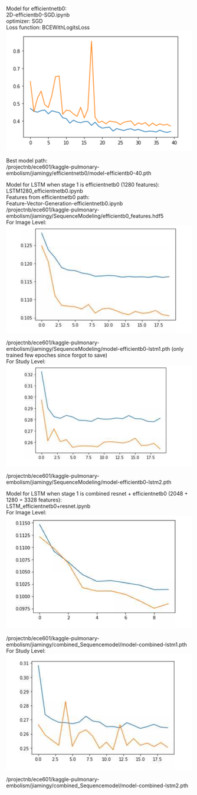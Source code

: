 Model for efficientnetb0:  
2D-efficientb0-SGD.ipynb  
optimizer: SGD  
Loss function: BCEWithLogitsLoss 
![image](https://github.com/Neurobiologist/EC601-Pulmonary-Embolism/blob/master/CNN-LSTM-Model/IMG/efficientnetb0.PNG)

Best model path:    
/projectnb/ece601/kaggle-pulmonary-embolism/jiamingy/efficientnetb0/model-efficientb0-40.pth  

Model for LSTM when stage 1 is efficientnetb0 (1280 features):
LSTM1280_efficientnetb0.ipynb  
Features from efficientnetb0 path:  
Feature-Vector-Generation-efficientnetb0.ipynb  
/projectnb/ece601/kaggle-pulmonary-embolism/jiamingy/SequenceModeling/efficientb0_features.hdf5  
For Image Level:  
![image](https://github.com/Neurobiologist/EC601-Pulmonary-Embolism/blob/master/CNN-LSTM-Model/IMG/efficientnetb0_lstm_imagelevel.PNG)

/projectnb/ece601/kaggle-pulmonary-embolism/jiamingy/SequenceModeling/model-efficientb0-lstm1.pth (only trained few epoches since forgot to save)    
For Study Level:  
![image](https://github.com/Neurobiologist/EC601-Pulmonary-Embolism/blob/master/CNN-LSTM-Model/IMG/efficientnetb0_lstm_studylevel.PNG)
 
/projectnb/ece601/kaggle-pulmonary-embolism/jiamingy/SequenceModeling/model-efficientb0-lstm2.pth


Model for LSTM when stage 1 is combined resnet + efficientnetb0 (2048 + 1280 = 3328 features):   
LSTM_efficientnetb0+resnet.ipynb  
For Image Level:      
![image](https://github.com/Neurobiologist/EC601-Pulmonary-Embolism/blob/master/CNN-LSTM-Model/IMG/combined_lstm_imagelevel.PNG)

/projectnb/ece601/kaggle-pulmonary-embolism/jiamingy/combined_Sequencemodel/model-combined-lstm1.pth  
For Study Level:    
![image](https://github.com/Neurobiologist/EC601-Pulmonary-Embolism/blob/master/CNN-LSTM-Model/IMG/combined_lstm_studylevel.PNG)  

/projectnb/ece601/kaggle-pulmonary-embolism/jiamingy/combined_Sequencemodel/model-combined-lstm2.pth
